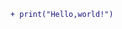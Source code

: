 <script type="text/js">
console.log("Hello, world!");
</script>

<style type="text/css">
pre{background:#000;color:#fff;}
</style>

```diff
+ print("Hello,world!")
```
